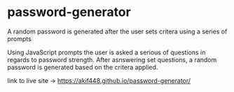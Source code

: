 # password-generator
A random password is generated after the user sets critera using a series of prompts 

Using JavaScript prompts the user is asked a serious of questions in regards to password strength.
After asnswering set questions, a random password is generated based on the critera applied.

link to live site -> https://akif448.github.io/password-generator/
